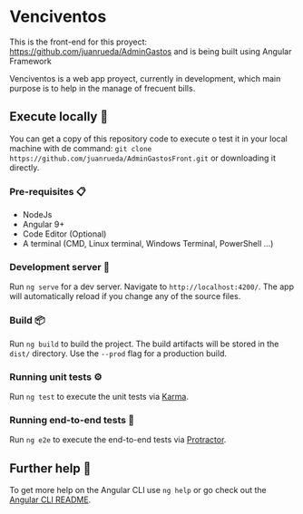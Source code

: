 # Venciventos

This is the front-end for this proyect: https://github.com/juanrueda/AdminGastos and is being built using Angular Framework

Venciventos is a web app proyect, currently in development, which main purpose is to help in the manage of frecuent bills. 

## Execute locally 🚀

You can get a copy of this repository code to execute o test it in your local machine with de command: `git clone https://github.com/juanrueda/AdminGastosFront.git` or downloading it directly.

### Pre-requisites 📋

- NodeJs
- Angular 9+
- Code Editor (Optional)
- A terminal (CMD, Linux terminal, Windows Terminal, PowerShell ...)

### Development server 🔧

Run `ng serve` for a dev server. Navigate to `http://localhost:4200/`. The app will automatically reload if you change any of the source files.

### Build 📦

Run `ng build` to build the project. The build artifacts will be stored in the `dist/` directory. Use the `--prod` flag for a production build.

### Running unit tests ⚙️

Run `ng test` to execute the unit tests via [Karma](https://karma-runner.github.io).

### Running end-to-end tests  🔩

Run `ng e2e` to execute the end-to-end tests via [Protractor](http://www.protractortest.org/).

## Further help 📖

To get more help on the Angular CLI use `ng help` or go check out the [Angular CLI README](https://github.com/angular/angular-cli/blob/master/README.md).



